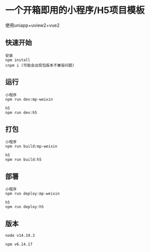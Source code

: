 # 一个开箱即用的小程序/H5项目模板
使用uniapp+uview2+vue2

## 快速开始
```
安装
npm install
cnpm i (可能会出现包版本不兼容问题)
```

## 运行
```
小程序
npm run dev:mp-weixin

h5
npm run dev:h5
```

## 打包
```
小程序
npm run build:mp-weixin

h5
npm run build:h5
```

## 部署
```
小程序
npm run deploy:mp-weixin

h5
npm run deploy:h5
```

## 版本
```
node v14.19.3

npm v6.14.17
```



